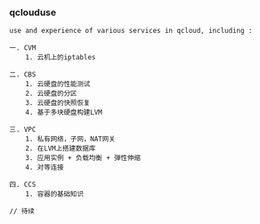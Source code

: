 ### qclouduse ###

    use and experience of various services in qcloud, including :

    一. CVM
        1. 云机上的iptables
    
    二. CBS
        1. 云硬盘的性能测试
        2. 云硬盘的分区
        3. 云硬盘的快照恢复
        4. 基于多块硬盘构建LVM
    
    三. VPC
        1. 私有网络，子网，NAT网关
        2. 在LVM上搭建数据库
        3. 应用实例 + 负载均衡 + 弹性伸缩
        4. 对等连接
    
    四. CCS
        1. 容器的基础知识
    
    // 待续
